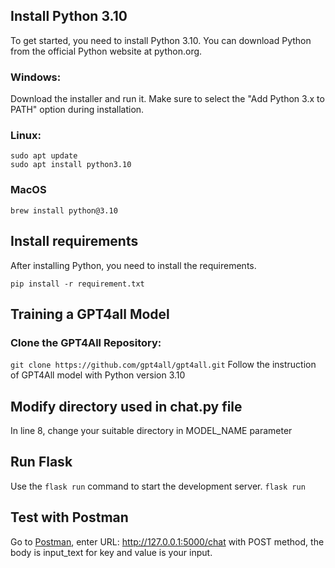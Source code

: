 ## Install Python 3.10
To get started, you need to install Python 3.10. You can download Python from the official Python website at python.org.

### Windows:

Download the installer and run it.
Make sure to select the "Add Python 3.x to PATH" option during installation.

### Linux:
```
sudo apt update
sudo apt install python3.10
```

### MacOS
```
brew install python@3.10
```

## Install requirements
After installing Python, you need to install the requirements.

``` pip install -r requirement.txt ```

## Training a GPT4all Model

### Clone the GPT4All Repository:
`git clone https://github.com/gpt4all/gpt4all.git`
Follow the instruction of GPT4All model with Python version 3.10

## Modify directory used in chat.py file
In line 8, change your suitable directory in MODEL_NAME parameter

## Run Flask
Use the `flask run` command to start the development server.
`flask run`

## Test with Postman
Go to [Postman](https://www.postman.com), enter URL: http://127.0.0.1:5000/chat with POST method, the body is input_text for key and value is your input.
